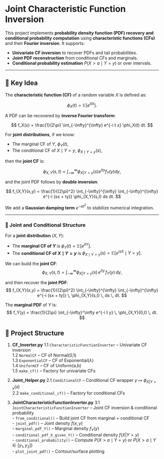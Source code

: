 # Joint Characteristic Function Inversion

This project implements **probability density function (PDF) recovery and conditional probability computation** using **characteristic functions (CFs)** and their **Fourier inversion**. It supports:
- **Univariate CF inversion** to recover PDFs and tail probabilities.
- **Joint PDF reconstruction** from conditional CFs and marginals.
- **Conditional probability estimation** $P(X > a \mid Y=y)$ or over intervals.

---

## 🔑 Key Idea

The **characteristic function (CF)** of a random variable $X$ is defined as:

$$
\phi_X(t) = \mathbb{E}\left[ e^{i t X} \right].
$$

A PDF can be recovered by **inverse Fourier transform**:

$$
f_X(x) = \frac{1}{2\pi} \int_{-\infty}^{\infty} e^{-i t x}  \phi_X(t) dt.
$$

For **joint distributions**, if we know:
- The marginal CF of $Y$, $\phi_Y(t)$,
- The conditional CF of $X \mid Y=y$, $\phi_{X \mid Y=y}(s)$,

then the **joint CF** is:

$$
\phi_{X,Y}(s,t) = \int_{-\infty}^\infty \phi_{X|Y=y}(s)  e^{i t y}  f_Y(y)  dy,
$$

and the joint PDF follows by **double inversion**:

$$
f_{X,Y}(x,y) = \frac{1}{(2\pi)^2} \int_{-\infty}^{\infty} \int_{-\infty}^{\infty} 
e^{-i (sx + ty)}  \phi_{X,Y}(s,t)  ds  dt.
$$

We add a **Gaussian damping term** $e^{-\alpha t^2}$ to stabilize numerical integration.

---

### 📌 Joint and Conditional Structure

For a **joint distribution** $(X,Y)$:
- The **marginal CF of $Y$** is $\phi_Y(t) = \mathbb{E}[e^{i t Y}]$.
- The **conditional CF of $X \mid Y=y$** is $\phi_{X \mid Y=y}(s) = \mathbb{E}[e^{i s X} \mid Y=y]$.

We can build the **joint CF**:
$$
\phi_{X,Y}(s,t) = \int_{-\infty}^\infty \phi_{X|Y=y}(s) \, e^{i t y} \, f_Y(y) \, dy,
$$

and then recover the **joint PDF**:
$$
f_{X,Y}(x,y) = \frac{1}{(2\pi)^2} \int_{-\infty}^{\infty} \int_{-\infty}^{\infty} 
e^{-i (sx + ty)} \, \phi_{X,Y}(s,t) \, ds \, dt.
$$

The **marginal PDF** of $Y$ is:
$$
f_Y(y) = \frac{1}{2\pi} \int_{-\infty}^\infty e^{-i t y} \, \phi_{X,Y}(0,t) \, dt.
$$


## 📂 Project Structure

1. **CF_Inverter.py**
    1.1 `CharacteristicFunctionInverter` – Univariate CF inversion  
    1.2 `NormalCF` – CF of Normal(0,1)  
    1.3 `ExponentialCF` – CF of Exponential($\lambda$)  
    1.4 `UniformCF` – CF of Uniform(a,b)  
    1.5 `make_cf()` – Factory for univariate CFs  

2. **Joint_Helper.py**
    2.1 `ConditionalCF` – Conditional CF wrapper $y \mapsto \phi_{X|Y=y}(s)$  
    2.2 `make_conditional_cf()` – Factory for conditional CFs  

3. **JointCharacteristicFunctionInverter.py**
    3.1 `JointCharacteristicFunctionInverter` – Joint CF inversion & conditional probability  
        - `from_conditional()` – Build joint CF from marginal + conditional CF  
        - `joint_pdf()` – Joint density $f(x,y)$  
        - `marginal_pdf_Y()` – Marginal density $f_Y(y)$  
        - `conditional_pdf_X_given_Y()` – Conditional density $f(X|Y=y)$  
        - `conditional_probability()` – Compute $P(X > a \mid Y=y)$ or $P(X > a \mid Y \in [y_1,y_2])$  
        - `plot_joint_pdf()` – Contour/surface plotting  
